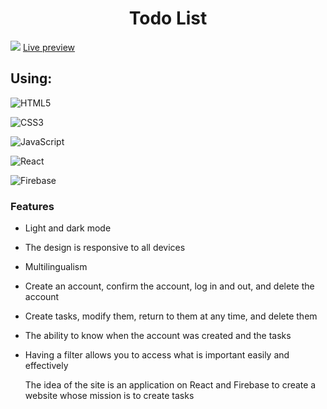  <h1 align="center" >Todo List</h1>
  <img src="https://youssef-elogail.firebaseapp.com/imgs/img_site/2.png" />
  <a href="https://to-do-list-132e3.firebaseapp.com/">Live   
   preview</a>
  <br>
  <h2>Using:</h2>

![HTML5](https://img.shields.io/badge/html5-%23E34F26.svg?style=for-the-badge&logo=html5&logoColor=white)

![CSS3](https://img.shields.io/badge/css3-%231572B6.svg?style=for-the-badge&logo=css3&logoColor=white)

![JavaScript](https://img.shields.io/badge/javascript-%23323330.svg?style=for-the-badge&logo=javascript&logoColor=%23F7DF1E)

![React](https://img.shields.io/badge/react-%2320232a.svg?style=for-the-badge&logo=react&logoColor=%2361DAFB)

![Firebase](https://img.shields.io/badge/firebase-%23039BE5.svg?style=for-the-badge&logo=firebase)




<h3>Features</h3>

- Light and dark mode
- The design is responsive to all devices
- Multilingualism
- Create an account, confirm the account, log in and out, and delete the account
- Create tasks, modify them, return to them at any time, and delete them
- The ability to know when the account was created and the tasks
- Having a filter allows you to access what is important easily and effectively
  
  <p>The idea of the site is an application on React and Firebase to create a website whose mission is to create tasks</p>
